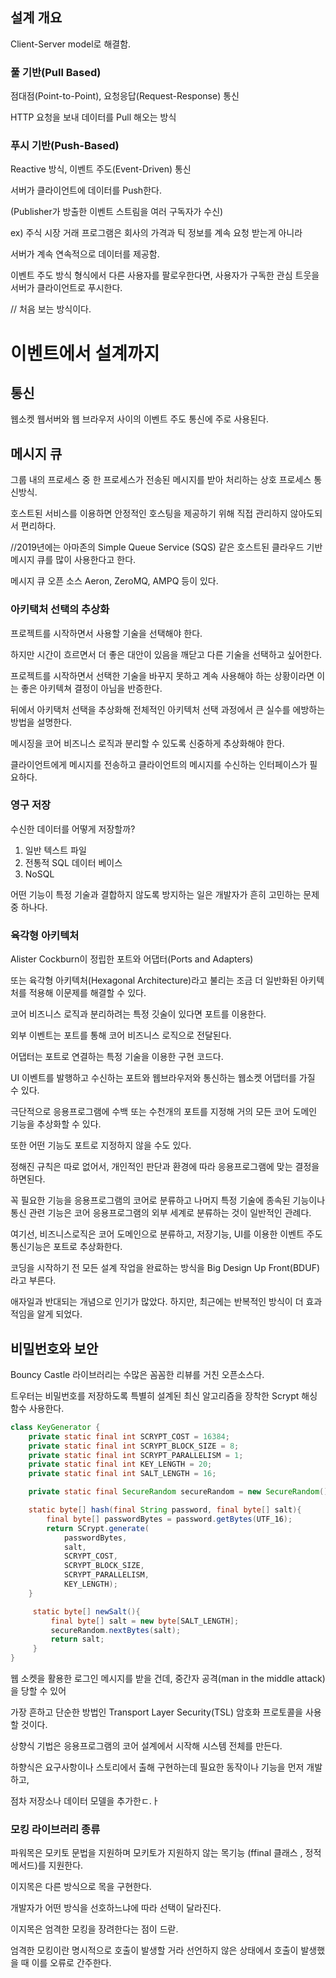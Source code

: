 ## 설계 개요

Client-Server model로 해결함.

### 풀 기반(Pull Based)

점대점(Point-to-Point), 요청응답(Request-Response) 통신

HTTP 요청을 보내 데이터를 Pull 해오는 방식

### 푸시 기반(Push-Based)

Reactive 방식, 이벤트 주도(Event-Driven) 통신

서버가 클라이언트에 데이터를 Push한다.

(Publisher가 방출한 이벤트 스트림을 여러 구독자가 수신)

ex) 주식 시장 거래 프로그램은 회사의 가격과 틱 정보를 계속 요청 받는게 아니라

서버가 계속 연속적으로 데이터를 제공함.

이벤트 주도 방식 형식에서 다른 사용자를 팔로우한다면, 사용자가 구독한 관심 트웃을 서버가 클라이언트로 푸시한다.

// 처음 보는 방식이다.

# 이벤트에서 설계까지

## 통신

웹소켓 웹서버와 웹 브라우저 사이의 이벤트 주도 통신에 주로 사용된다.

## 메시지 큐

그룹 내의 프로세스 중 한 프로세스가 전송된 메시지를 받아 처리하는 상호 프로세스 통신방식.

호스트된 서비스를 이용하면 안정적인 호스팅을 제공하기 위해 직접 관리하지 않아도되서 편리하다.

//2019년에는 아마존의 Simple Queue Service (SQS) 같은 호스트된 클라우드 기반 메시지 큐를 많이 사용한다고 한다.

메시지 큐 오픈 소스 Aeron, ZeroMQ, AMPQ 등이 있다.

### 아키택처 선택의 추상화

프로젝트를 시작하면서 사용할 기술을 선택해야 한다.

하지만 시간이 흐르면서 더 좋은 대안이 있음을 깨닫고 다른 기술을 선택하고 싶어한다.

프로젝트를 시작하면서 선택한 기술을 바꾸지 못하고 계속 사용해야 하는 상황이라면 이는 좋은 아키텍쳐 결정이 아님을 반증한다.

뒤에서 아키택처 선택을 추상화해 전체적인 아키텍처 선택 과정에서 큰 실수를 에방하는 방법을 설명한다.

메시징을 코어 비즈니스 로직과 분리할 수 있도록 신중하게 추상화해야 한다.

클라이언트에게 메시지를 전송하고 클라이언트의 메시지를 수신하는 인터페이스가 필요하다.

### 영구 저장

수신한 데이터를 어떻게 저장할까?

1. 일반 텍스트 파일
2. 전통적 SQL 데이터 베이스
3. NoSQL

어떤 기능이 특정 기술과 결합하지 않도록 방지하는 일은 개발자가 흔히 고민하는 문제중 하나다.

### 육각형 아키텍처

Alister Cockburn이 정립한 포트와 어댑터(Ports and Adapters)

또는 육각형 아키텍처(Hexagonal Architecture)라고 불리는 조금 더 일반화된 아키텍처를 적용해 이문제를 해결할 수 있다.

코어 비즈니스 로직과 분리하려는 특정 깃술이 있다면 포트를 이용한다.

외부 이벤트는 포트를 통해 코어 비즈니스 로직으로 전달된다.

어댑터는 포트로 연결하는 특정 기술을 이용한 구현 코드다.

UI 이벤트를 발행하고 수신하는 포트와 웹브라우저와 통신하는 웹소켓 어댑터를 가질 수 있다.

극단적으로 응용프로그램에 수백 또는 수천개의 포트를 지정해 거의 모든 코어 도메인 기능을 추상화할 수 있다.

또한 어떤 기능도 포트로 지정하지 않을 수도 있다.

정해진 규칙은 따로 없어서, 개인적인 판단과 환경에 따라 응용프로그램에 맞는 결정을 하면된다.

꼭 필요한 기능을 응용프로그램의 코어로 분류하고 나머지 특정 기술에 종속된 기능이나 통신 관련 기능은 코어 응용프로그램의 외부 세계로 분류하는 것이 일반적인 관례다.

여기선, 비즈니스로직은 코어 도메인으로 분류하고, 저장기능, UI를 이용한 이벤트 주도 통신기능은 포트로 추상화한다.

코딩을 시작하기 전 모든 설계 작업을 완료하는 방식을 Big Design Up Front(BDUF)라고 부른다.

애자일과 반대되는 개념으로 인기가 많았다. 하지만, 최근에는 반복적인 방식이 더 효과적임을 알게 되었다.

## 비밀번호와 보안

Bouncy Castle 라이브러리는 수많은 꼼꼼한 리뷰를 거친 오픈소스다.

트우터는 비밀번호를 저장하도록 특별히 설계된 최신 알고리즘을 장착한 Scrypt 해싱 함수 사용한다.

```java
class KeyGenerator {
    private static final int SCRYPT_COST = 16384;
    private static final int SCRYPT_BLOCK_SIZE = 8;
    private static final int SCRYPT_PARALLELISM = 1;
    private static final int KEY_LENGTH = 20;
    private static final int SALT_LENGTH = 16;

    private static final SecureRandom secureRandom = new SecureRandom();

    static byte[] hash(final String password, final byte[] salt){
        final byte[] passwordBytes = password.getBytes(UTF_16);
        return SCrypt.generate(
            passwordBytes,
            salt,
            SCRYPT_COST,
            SCRYPT_BLOCK_SIZE,
            SCRYPT_PARALLELISM,
            KEY_LENGTH);
    }

     static byte[] newSalt(){
         final byte[] salt = new byte[SALT_LENGTH];
         secureRandom.nextBytes(salt);
         return salt;
     }
}
```

웹 소켓을 활용한 로그인 메시지를 받을 건데, 중간자 공격(man in the middle attack)을 당할 수 있어

가장 흔하고 단순한 방법인 Transport Layer Security(TSL) 암호화 프로토콜을 사용할 것이다.

상향식 기법은 응용프로그램의 코어 설계에서 시작해 시스템 전체를 만든다.

하향식은 요구사항이나 스토리에서 출해 구현하는데 필요한 동작이나 기능을 먼저 개발하고,

점차 저장소나 데이터 모델을 추가한ㄷ.ㅏ

### 모킹 라이브러리 종류

파워목은 모키토 문법을 지원하며 모키토가 지원하지 않는 목기능 (ffinal 클래스 , 정적 메서드)를 지원한다.

이지목은 다른 방식으로 목을 구현한다.

개발자가 어떤 방식을 선호하느냐에 따라 선택이 달라진다.

이지목은 엄격한 모킹을 장려한다는 점이 드랃.

엄격한 모킹이란 명시적으로 호출이 발생할 거라 선언하지 않은 상태에서 호출이 발생했을 때 이를 오류로 간주한다.

